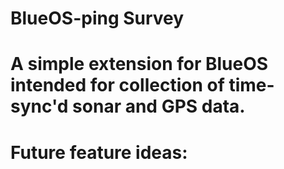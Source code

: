 # BlueOS-ping Survey
# A simple extension for BlueOS intended for collection of time-sync'd sonar and GPS data. 

# Future feature ideas: 
